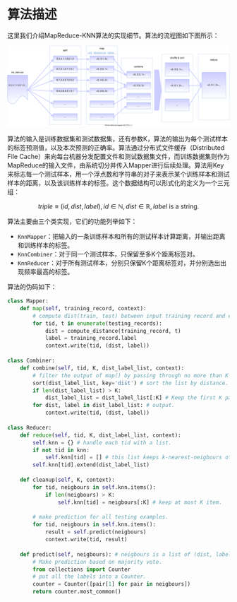 # 算法描述

这里我们介绍MapReduce-KNN算法的实现细节。算法的流程图如下图所示：

![](../figure/algorithm.drawio.svg)

算法的输入是训练数据集和测试数据集，还有参数K，算法的输出为每个测试样本的标签预测值，以及本次预测的正确率。算法通过分布式文件缓存（Distributed File Cache）来向每台机器分发配置文件和测试数据集文件，而训练数据集则作为MapReduce的输入文件，由系统切分并传入Mapper进行后续处理。算法用Key来标志每一个测试样本，用一个浮点数和字符串的对子来表示某个训练样本和测试样本的距离，以及该训练样本的标签。这个数据结构可以形式化的定义为一个三元组：

$$
triple \equiv (id,dist,label), id\in \mathbb{N},dist\in\mathbb{R},label\text{ is a string}.
$$

算法主要由三个类实现，它们的功能列举如下：

- `KnnMapper`：把输入的一条训练样本和所有的测试样本计算距离，并输出距离和训练样本的标签。
- `KnnCombiner`：对于同一个测试样本，只保留至多K个距离标签对。
- `KnnReducer`：对于所有测试样本，分别只保留K个距离标签对，并分别选出出现频率最高的标签。

算法的伪码如下：

```python
class Mapper:
    def map(self, training_record, context):
        # compute dist(train, test) between input training record and each testing record.
        for tid, t in enumerate(testing_records):
            dist = compute_distance(training_record, t)
            label = training_record.label
            context.write(tid, (dist, label))

class Combiner:
    def combine(self, tid, K, dist_label_list, context):
        # filter the output of map() by passing through no more than K pairs.
        sort(dist_label_list, key='dist') # sort the list by distance.
        if len(dist_label_list) > K:
        	dist_label_list = dist_label_list[:K] # Keep the first K pairs.
        for dist, label in dist_label_list: # output.
            context.write(tid, (dist, label))
        
class Reducer:
    def reduce(self, tid, K, dist_label_list, context):
        self.knn = {} # handle each tid with a list.
        if not tid in knn:
            self.knn[tid] = [] # this list keeps k-nearest-neigbours of tid.
        self.knn[tid].extend(dist_label_list)
        
    def cleanup(self, K, context):
        for tid, neigbours in self.knn.items():
            if len(neigbours) > K:
                self.knn[tid] = neigbours[:K] # keep at most K item.
                
        # make prediction for all testing examples.        
        for tid, neigbours in self.knn.items():
            result = self.predict(neigbours)
            context.write(tid, result)
            
    def predict(self, neigbours): # neigbours is a list of (dist, label).
        # Make prediction based on majority vote.
        from collections import Counter
        # put all the labels into a Counter.
        counter = Counter([pair[1] for pair in neigbours])
        return counter.most_common()
```
